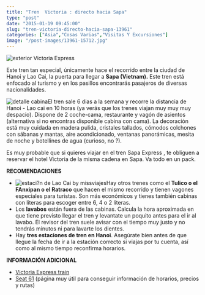 ```yaml
---
title: "Tren  Victoria : directo hacia Sapa"
type: "post"
date: "2015-01-19 09:45:00"
slug: "tren-victoria-directo-hacia-sapa-13961"
categories: ["Asia","Cosas Varias","Visitas Y Excursiones"]
image: "/post-images/13961-15712.jpg"
---
```


 ![exterior Victoria Express](/post-images/13961-15712.jpg "exterior Victoria Express")

 Este tren tan especial, únicamente hace el recorrido entre la ciudad de Hanoi y Lao Cai, la puerta para llegar a **Sapa (Vietnam).** Este tren está enfocado al turismo y en los pasillos encontrarás pasajeros de diversas nacionalidades.

 ![detalle cabina](/post-images/13961-15713.jpg "detalle cabina")El tren sale 6 dias a la semana y recorre la distancia de Hanoi - Lao cai en 10 horas (ya verás que los trenes viajan muy muy muy despacio). Dispone de 2 coche-cama, restaurante y vagón de asientos (alternativa si no encontras disponible cabina con cama). La decoración está muy cuidada en madera pulida, cristales tallados, cómodos colchones con sábanas y mantas, aire acondicionado, ventanas panorámicas, mesita de noche y botellines de agua (curioso, no ?).

 Es muy probable que si quieres viajar en el tren Sapa Express , te obliguen a reservar el hotel Victoria de la misma cadena en Sapa. Va todo en un pack.

 **RECOMENDACIONES**

- ![estaci?n de Lao Cai by missviajes](/post-images/13961-15711.jpg "estaci?n de Lao Cai by missviajes")Hay otros trenes como el **Tulico o el FAnxipan o el Ratraco** que hacen el mismo recorrido y tienen vagones especiales para turistas. Son más económicos y tienes también cabinas con literas para escoger entre 6, 4 o 2 literas.
- Los **lavabos** están fuera de las cabinas. Calcula la hora aproximada en que tiene previsto llegar el tren y levantate un poquito antes para el ir al lavabo. El revisor del tren suele avisar con el tiempo muy justo y no tendrás minutos ni para lavarte los dientes.
- Hay **tres estaciones de tren en Hanoi**. Asegúrate bien antes de que llegue la fecha de ir a la estación correcto si viajas por tu cuenta, así como al mismo tiempo reconfirma horarios.

 **INFORMACIÓN ADICIONAL**

- [ Victoria Express train](http://www.victoriahotels-asia.com/eng/hotels-in-vietnam/sapa-resort/victoria-express-train)
- [Seat 61](http://www.seat61.com/Vietnam.htm) (página muy útil para conseguir información de horarios, precios y rutas)